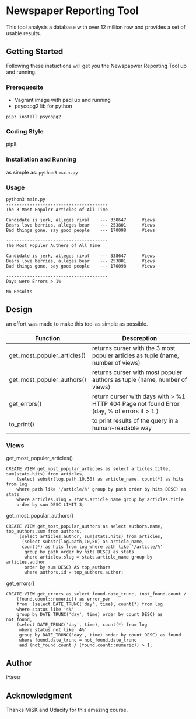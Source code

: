 # Newspaper Reporting Tool

This tool analysis a database with over 12 million row and provides a set of usable results.  

## Getting Started

Following these instuctions will get you the Newspapwer Reporting Tool up and running. 

### Prerequesite

- Vagrant image with psql up and running
- psycopg2 lib for python

```pip3 install psycopg2```  

### Coding Style

pip8

### Installation and Running

as simple as:
```python3 main.py```

### Usage

``` 
python3 main.py
---------------------------------------
The 3 Most Populer Articles of All Time

Candidate is jerk, alleges rival    --- 338647      Views
Bears love berries, alleges bear    --- 253801      Views
Bad things gone, say good people    --- 170098      Views

---------------------------------------
The Most Populer Authers of All Time

Candidate is jerk, alleges rival    --- 338647      Views
Bears love berries, alleges bear    --- 253801      Views
Bad things gone, say good people    --- 170098      Views

---------------------------------------
Days were Errors > 1%

No Results

```

## Design

an effort was made to make this tool as simple as possible.

| Function | Descreption |
| --------------------------------------- | -------------------------------------------------------------- |
| get_most_populer_articles() | returns curser with the 3 most populer articles as tuple (name, number of views) |
| get_most_populer_authors() | returns curser with most populer authors as tuple (name, number of views) |
| get_errors() | return curser with days with > %1 HTTP 404 Page not found Error (day, % of errors if  > 1 ) |
| to_print() | to print results of the query in a human-readable way  |


### Views

get_most_populer_articles()
```
CREATE VIEW get_most_popular_articles as select articles.title, sum(stats.hits) from articles,
    (select substr(log.path,10,50) as article_name, count(*) as hits from log
    where path like '/article/%' group by path order by hits DESC) as stats
    where articles.slug = stats.article_name group by articles.title
    order by sum DESC LIMIT 3;
```

get_most_popular_authors()
```
CREATE VIEW get_most_popular_authors as select authors.name, top_authors.sum from authors,
     (select articles.author, sum(stats.hits) from articles,
      (select substr(log.path,10,50) as article_name,
      count(*) as hits from log where path like '/article/%'
       group by path order by hits DESC) as stats
       where articles.slug = stats.article_name group by articles.author
       order by sum DESC) AS top_authors
       where authors.id = top_authors.author;
```

get_errors()

```
CREATE VIEW get_errors as select found.date_trunc, (not_found.count /
    (found.count::numeric)) as error_per
    from  (select DATE_TRUNC('day', time), count(*) from log
    where status like '4%'
    group by DATE_TRUNC('day', time) order by count DESC) as not_found,
    (select DATE_TRUNC('day', time), count(*) from log
     where status not like '4%'
     group by DATE_TRUNC('day', time) order by count DESC) as found
     where found.date_trunc = not_found.date_trunc
     and (not_found.count / (found.count::numeric)) > 1;
```

## Author

iYassr

## Acknowledgment

Thanks MiSK and Udacity for this amazing course.
